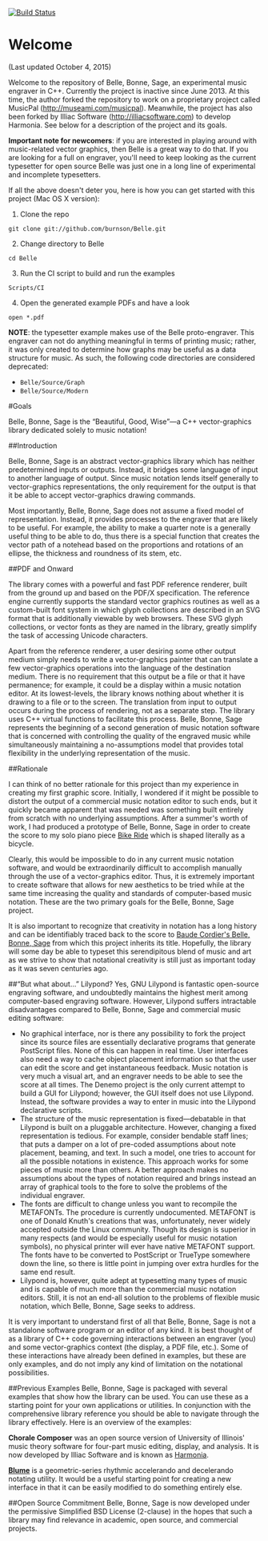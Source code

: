 
[![Build Status](https://travis-ci.org/burnson/Belle.svg)](https://travis-ci.org/burnson/Belle)

# Welcome

(Last updated October 4, 2015)


Welcome to the repository of Belle, Bonne, Sage, an experimental music engraver in C++. Currently the project is inactive since June 2013. At this time, the author forked the repository to work on a proprietary project called MusicPal (<http://museami.com/musicpal>). Meanwhile, the project has also been forked by Illiac Software (<http://illiacsoftware.com>) to develop Harmonia. See below for a description of the project and its goals.

**Important note for newcomers**: if you are interested in playing around with music-related vector graphics, then Belle is a great way to do that. If you are looking for a full on engraver, you'll need to keep looking as the current typesetter for open source Belle was just one in a long line of experimental and incomplete typesetters.

If all the above doesn't deter you, here is how you can get started with this project (Mac OS X version):

1) Clone the repo

`git clone git://github.com/burnson/Belle.git`

2) Change directory to Belle

`cd Belle`

3) Run the CI script to build and run the examples

`Scripts/CI`

4) Open the generated example PDFs and have a look

`open *.pdf`

**NOTE**: the typesetter example makes use of the Belle proto-engraver. This engraver can not do anything meaningful in terms of printing music; rather, it was only created to determine how graphs may be useful as a data structure for music. As such, the following code directories are considered deprecated:

 * `Belle/Source/Graph`
 * `Belle/Source/Modern`

#Goals

Belle, Bonne, Sage is the “Beautiful, Good, Wise”—a C++ vector-graphics library dedicated solely to music notation!

##Introduction

Belle, Bonne, Sage is an abstract vector-graphics library which has neither predetermined inputs or outputs. Instead, it bridges some language of input to another language of output. Since music notation lends itself generally to vector-graphics representations, the only requirement for the output is that it be able to accept vector-graphics drawing commands.

Most importantly, Belle, Bonne, Sage does not assume a fixed model of representation. Instead, it provides processes to the engraver that are likely to be useful. For example, the ability to make a quarter note is a generally useful thing to be able to do, thus there is a special function that creates the vector path of a notehead based on the proportions and rotations of an ellipse, the thickness and roundness of its stem, etc.

##PDF and Onward

The library comes with a powerful and fast PDF reference renderer, built from the ground up and based on the PDF/X specification. The reference engine currently supports the standard vector graphics routines as well as a custom-built font system in which glyph collections are described in an SVG format that is additionally viewable by web browsers. These SVG glyph collections, or vector fonts as they are named in the library, greatly simplify the task of accessing Unicode characters.

Apart from the reference renderer, a user desiring some other output medium simply needs to write a vector-graphics painter that can translate a few vector-graphics operations into the language of the destination medium. There is no requirement that this output be a file or that it have permanence; for example, it could be a display within a music notation editor. At its lowest-levels, the library knows nothing about whether it is drawing to a file or to the screen. The translation from input to output occurs during the process of rendering, not as a separate step. The library uses C++ virtual functions to facilitate this process.
Belle, Bonne, Sage represents the beginning of a second generation of music notation software that is concerned with controlling the quality of the engraved music while simultaneously maintaining a no-assumptions model that provides total flexibility in the underlying representation of the music.

##Rationale

I can think of no better rationale for this project than my experience in creating my first graphic score. Initially, I wondered if it might be possible to distort the output of a commercial music notation editor to such ends, but it quickly became apparent that was needed was something built entirely from scratch with no underlying assumptions. After a summer's worth of work, I had produced a prototype of Belle, Bonne, Sage in order to create the score to my solo piano piece [Bike Ride](https://github.com/burnson/BikeRide) which is shaped literally as a bicycle.

Clearly, this would be impossible to do in any current music notation software, and would be extraordinarily difficult to accomplish manually through the use of a vector-graphics editor. Thus, it is extremely important to create software that allows for new aesthetics to be tried while at the same time increasing the quality and standards of computer-based music notation. These are the two primary goals for the Belle, Bonne, Sage project.

It is also important to recognize that creativity in notation has a long history and can be identifiably traced back to the score to [Baude Cordier's Belle, Bonne, Sage](https://en.wikipedia.org/wiki/Baude_Cordier) from which this project inherits its title. Hopefully, the library will some day be able to typeset this serendipitous blend of music and art as we strive to show that notational creativity is still just as important today as it was seven centuries ago.

##“But what about...”
Lilypond? Yes, GNU Lilypond is fantastic open-source engraving software, and undoubtedly maintains the highest merit among computer-based engraving software. However, Lilypond suffers intractable disadvantages compared to Belle, Bonne, Sage and commercial music editing software:

* No graphical interface, nor is there any possibility to fork the project since its source files are essentially declarative programs that generate PostScript files. None of this can happen in real time. User interfaces also need a way to cache object placement information so that the user can edit the score and get instantaneous feedback. Music notation is very much a visual art, and an engraver needs to be able to see the score at all times. The Denemo project is the only current attempt to build a GUI for Lilypond; however, the GUI itself does not use Lilypond. Instead, the software provides a way to enter in music into the Lilypond declarative scripts.
* The structure of the music representation is fixed—debatable in that Lilypond is built on a pluggable architecture. However, changing a fixed representation is tedious. For example, consider bendable staff lines; that puts a damper on a lot of pre-coded assumptions about note placement, beaming, and text. In such a model, one tries to account for all the possible notations in existence. This approach works for some pieces of music more than others. A better approach makes no assumptions about the types of notation required and brings instead an array of graphical tools to the fore to solve the problems of the individual engraver.
* The fonts are difficult to change unless you want to recompile the METAFONTs. The procedure is currently undocumented. METAFONT is one of Donald Knuth's creations that was, unfortunately, never widely accepted outside the Linux community. Though its design is superior in many respects (and would be especially useful for music notation symbols), no physical printer will ever have native METAFONT support. The fonts have to be converted to PostScript or TrueType somewhere down the line, so there is little point in jumping over extra hurdles for the same end result.
* Lilypond is, however, quite adept at typesetting many types of music and is capable of much more than the commercial music notation editors. Still, it is not an end-all solution to the problems of flexible music notation, which Belle, Bonne, Sage seeks to address.
 
It is very important to understand first of all that Belle, Bonne, Sage is not a standalone software program or an editor of any kind. It is best thought of as a library of C++ code governing interactions between an engraver (you) and some vector-graphics context (the display, a PDF file, etc.). Some of these interactions have already been defined in examples, but these are only examples, and do not imply any kind of limitation on the notational possibilities.

##Previous Examples
Belle, Bonne, Sage is packaged with several examples that show how the library can be used. You can use these as a starting point for your own applications or utilities. In conjunction with the comprehensive library reference you should be able to navigate through the library effectively. Here is an overview of the examples:

**Chorale Composer** was an open source version of University of Illinois' music theory software for four-part music editing, display, and analysis. It is now developed by Illiac Software and is known as [Harmonia](http://illiacsoftware.com).

**[Blume](https://github.com/burnson/Blume)** is a geometric-series rhythmic accelerando and decelerando notating utility. It would be a useful starting point for creating a new interface in that it can be easily modified to do something entirely else.

##Open Source Commitment
Belle, Bonne, Sage is now developed under the permissive Simplified BSD License (2-clause) in the hopes that such a library may find relevance in academic, open source, and commercial projects.
